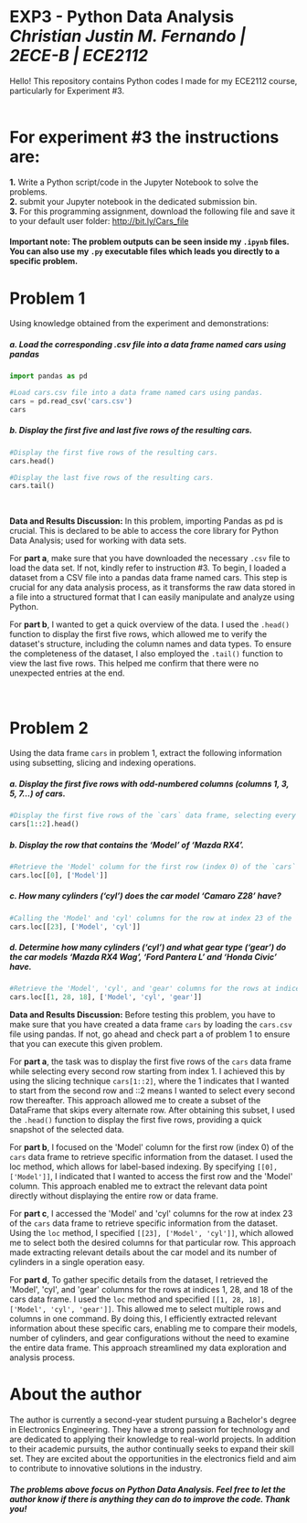 # EXP3 - Python Data Analysis <br/> *Christian Justin M. Fernando | 2ECE-B | ECE2112*
Hello! This repository contains Python codes I made for my ECE2112 course, particularly for Experiment #3. <br/><br/> 
# For experiment #3 the **instructions** are:

**1.** Write a Python script/code in the Jupyter Notebook to solve the problems.<br/>
**2.** submit your Jupyter notebook in the dedicated submission bin.<br/>
**3.** For this programming assignment,  download the following file and save it to your default user folder: http://bit.ly/Cars_file<br/>

#### Important note: The problem outputs can be seen inside my `.ipynb` files. You can also use my `.py` executable files which leads you directly to a specific problem. 

# Problem 1 <br/>

Using knowledge obtained from the experiment and demonstrations: 

##### a. Load the corresponding .csv file into a data frame named cars using pandas 

```python
import pandas as pd

#Load cars.csv file into a data frame named cars using pandas.
cars = pd.read_csv('cars.csv')
cars
```

##### b. Display the first five and last five rows of the resulting cars. 

```python
#Display the first five rows of the resulting cars.
cars.head()

#Display the last five rows of the resulting cars.
cars.tail()
```
<br/>

**Data and Results Discussion:** In this problem, importing Pandas as pd is crucial. This is declared to be able to access the core library for Python Data Analysis; used for working with data sets.

For **part a**, make sure that you have downloaded the necessary `.csv` file to load the data set. If not, kindly refer to instruction #3. To begin, I loaded a dataset from a CSV file into a pandas data frame named cars. This step is crucial for any data analysis process, as it transforms the raw data stored in a file into a structured format that I can easily manipulate and analyze using Python. 

For **part b**, I wanted to get a quick overview of the data. I used the `.head()` function to display the first five rows, which allowed me to verify the dataset's structure, including the column names and data types. To ensure the completeness of the dataset, I also employed the `.tail()` function to view the last five rows. This helped me confirm that there were no unexpected entries at the end. 

<br/>

# Problem 2

Using the data frame `cars` in problem 1, extract the following information using subsetting, slicing and 
indexing operations.
<br/>

##### a. Display the first five rows with odd-numbered columns (columns 1, 3, 5, 7…) of cars. 
```python
#Display the first five rows of the `cars` data frame, selecting every second row starting from index 1.
cars[1::2].head()
```

##### b. Display the row that contains the ‘Model’ of ‘Mazda RX4’. 
```python
#Retrieve the 'Model' column for the first row (index 0) of the `cars` data frame.
cars.loc[[0], ['Model']]
```

##### c. How many cylinders (‘cyl’) does the car model ‘Camaro Z28’ have? 
```python
#Calling the 'Model' and 'cyl' columns for the row at index 23 of the `cars` data frame.
cars.loc[[23], ['Model', 'cyl']]
```

##### d. Determine how many cylinders (‘cyl’) and what gear type (‘gear’) do the car models ‘Mazda RX4 Wag’, ‘Ford Pantera L’ and ‘Honda Civic’ have. 
```python
#Retrieve the 'Model', 'cyl', and 'gear' columns for the rows at indices 1, 28, and 18 of the `cars` data frame.
cars.loc[[1, 28, 18], ['Model', 'cyl', 'gear']]
```

**Data and Results Discussion:** Before testing this problem, you have to make sure that you have created a data frame `cars` by loading the `cars.csv` file using pandas. If not, go ahead and check part a of problem 1 to ensure that you can execute this given problem.

For **part a**, the task was to display the first five rows of the `cars` data frame while selecting every second row starting from index 1. I achieved this by using the slicing technique `cars[1::2]`, where the 1 indicates that I wanted to start from the second row and ::2 means I wanted to select every second row thereafter. This approach allowed me to create a subset of the DataFrame that skips every alternate row. After obtaining this subset, I used the `.head()` function to display the first five rows, providing a quick snapshot of the selected data.

For **part b**, I focused on the 'Model' column for the first row (index 0) of the `cars` data frame to retrieve specific information from the dataset. I used the loc method, which allows for label-based indexing. By specifying `[[0], ['Model']]`, I indicated that I wanted to access the first row and the 'Model' column. This approach enabled me to extract the relevant data point directly without displaying the entire row or data frame. 

For **part c**, I accessed the 'Model' and 'cyl' columns for the row at index 23 of the `cars` data frame to retrieve specific information from the dataset. Using the `loc` method, I specified `[[23], ['Model', 'cyl']]`, which allowed me to select both the desired columns for that particular row. This approach made extracting relevant details about the car model and its number of cylinders in a single operation easy.

For **part d**, To gather specific details from the dataset, I retrieved the 'Model', 'cyl', and 'gear' columns for the rows at indices 1, 28, and 18 of the cars data frame. I used the `loc` method and specified `[[1, 28, 18], ['Model', 'cyl', 'gear']]`. This allowed me to select multiple rows and columns in one command. By doing this, I efficiently extracted relevant information about these specific cars, enabling me to compare their models, number of cylinders, and gear configurations without the need to examine the entire data frame. This approach streamlined my data exploration and analysis process.

# About the author

The author is currently a second-year student pursuing a Bachelor's degree in Electronics Engineering. They have a strong passion for technology and are dedicated to applying their knowledge to real-world projects. In addition to their academic pursuits, the author continually seeks to expand their skill set. They are excited about the opportunities in the electronics field and aim to contribute to innovative solutions in the industry.

##### The problems above focus on Python Data Analysis. Feel free to let the author know if there is anything they can do to improve the code. Thank you!









